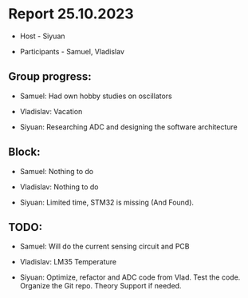 # Report 25.10.2023

- Host - Siyuan

- Participants - Samuel, Vladislav 

## Group progress:

- Samuel: Had own hobby studies on oscillators

- Vladislav: Vacation

- Siyuan: Researching ADC and designing the software architecture

## Block:

- Samuel: Nothing to do

- Vladislav: Nothing to do

- Siyuan: Limited time, STM32 is missing (And Found).

## TODO:

- Samuel: Will do the current sensing circuit and PCB

- Vladislav: LM35 Temperature

- Siyuan: Optimize, refactor and ADC code from Vlad.
Test the code.
Organize the Git repo.
Theory Support if needed.